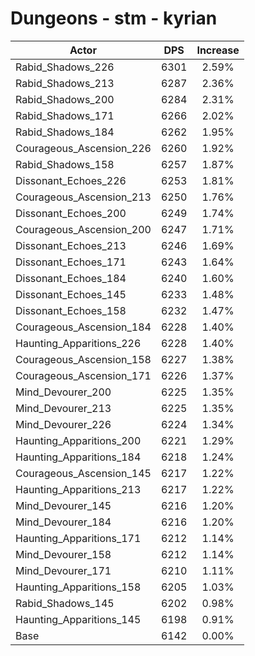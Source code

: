 # Dungeons - stm - kyrian
| Actor | DPS | Increase |
|---|:---:|:---:|
|Rabid_Shadows_226|6301|2.59%|
|Rabid_Shadows_213|6287|2.36%|
|Rabid_Shadows_200|6284|2.31%|
|Rabid_Shadows_171|6266|2.02%|
|Rabid_Shadows_184|6262|1.95%|
|Courageous_Ascension_226|6260|1.92%|
|Rabid_Shadows_158|6257|1.87%|
|Dissonant_Echoes_226|6253|1.81%|
|Courageous_Ascension_213|6250|1.76%|
|Dissonant_Echoes_200|6249|1.74%|
|Courageous_Ascension_200|6247|1.71%|
|Dissonant_Echoes_213|6246|1.69%|
|Dissonant_Echoes_171|6243|1.64%|
|Dissonant_Echoes_184|6240|1.60%|
|Dissonant_Echoes_145|6233|1.48%|
|Dissonant_Echoes_158|6232|1.47%|
|Courageous_Ascension_184|6228|1.40%|
|Haunting_Apparitions_226|6228|1.40%|
|Courageous_Ascension_158|6227|1.38%|
|Courageous_Ascension_171|6226|1.37%|
|Mind_Devourer_200|6225|1.35%|
|Mind_Devourer_213|6225|1.35%|
|Mind_Devourer_226|6224|1.34%|
|Haunting_Apparitions_200|6221|1.29%|
|Haunting_Apparitions_184|6218|1.24%|
|Courageous_Ascension_145|6217|1.22%|
|Haunting_Apparitions_213|6217|1.22%|
|Mind_Devourer_145|6216|1.20%|
|Mind_Devourer_184|6216|1.20%|
|Haunting_Apparitions_171|6212|1.14%|
|Mind_Devourer_158|6212|1.14%|
|Mind_Devourer_171|6210|1.11%|
|Haunting_Apparitions_158|6205|1.03%|
|Rabid_Shadows_145|6202|0.98%|
|Haunting_Apparitions_145|6198|0.91%|
|Base|6142|0.00%|
